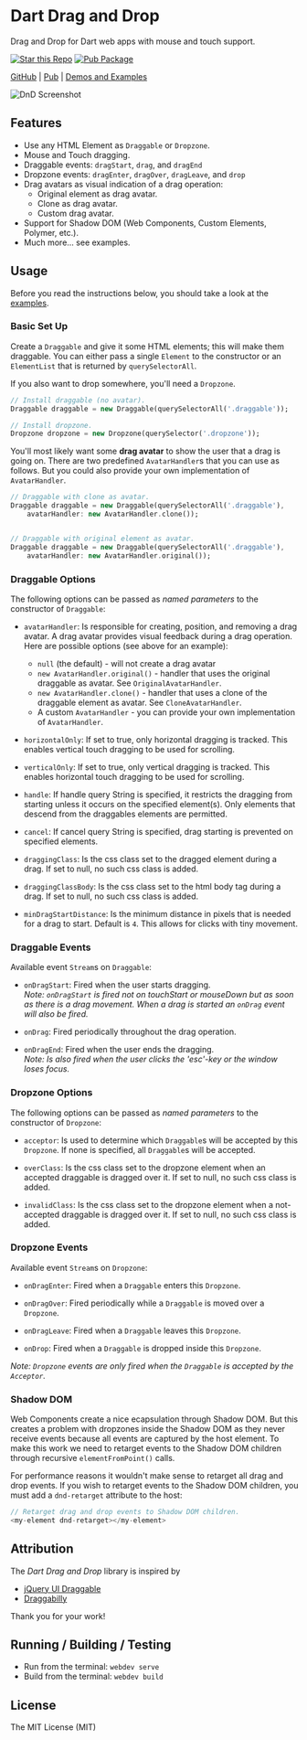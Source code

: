 # Dart Drag and Drop

Drag and Drop for Dart web apps with mouse and touch support.

[![Star this Repo](https://img.shields.io/github/stars/marcojakob/dart-dnd.svg?style=flat-square)](https://github.com/marcojakob/dart-dnd)
[![Pub Package](https://img.shields.io/pub/v/dnd.svg?style=flat-square)](https://pub.dartlang.org/packages/dnd)

[GitHub](https://github.com/marcojakob/dart-dnd) |
[Pub](https://pub.dartlang.org/packages/dnd) |
[Demos and Examples](https://code.makery.ch/library/dart-drag-and-drop/)

![DnD Screenshot](https://raw.githubusercontent.com/marcojakob/dart-dnd/master/doc/dnd-screenshot.png)

## Features

- Use any HTML Element as `Draggable` or `Dropzone`.
- Mouse and Touch dragging.
- Draggable events: `dragStart`, `drag`, and `dragEnd`
- Dropzone events: `dragEnter`, `dragOver`, `dragLeave`, and `drop`
- Drag avatars as visual indication of a drag operation:
  - Original element as drag avatar.
  - Clone as drag avatar.
  - Custom drag avatar.
- Support for Shadow DOM (Web Components, Custom Elements, Polymer, etc.).
- Much more... see examples.

## Usage

Before you read the instructions below, you should take a look at the
[examples](https://code.makery.ch/library/dart-drag-and-drop/).

### Basic Set Up

Create a `Draggable` and give it some HTML elements; this will make them
draggable. You can either pass a single `Element` to the constructor or an
`ElementList` that is returned by `querySelectorAll`.

If you also want to drop somewhere, you'll need a `Dropzone`.

```dart
// Install draggable (no avatar).
Draggable draggable = new Draggable(querySelectorAll('.draggable'));

// Install dropzone.
Dropzone dropzone = new Dropzone(querySelector('.dropzone'));
```

You'll most likely want some **drag avatar** to show the user that a drag is
going on. There are two predefined `AvatarHandler`s that you can use as follows.
But you could also provide your own implementation of `AvatarHandler`.

```dart
// Draggable with clone as avatar.
Draggable draggable = new Draggable(querySelectorAll('.draggable'),
    avatarHandler: new AvatarHandler.clone());


// Draggable with original element as avatar.
Draggable draggable = new Draggable(querySelectorAll('.draggable'),
    avatarHandler: new AvatarHandler.original());
```

### Draggable Options

The following options can be passed as _named parameters_ to the constructor of
`Draggable`:

- `avatarHandler`: Is responsible for creating, position, and removing a drag
  avatar. A drag avatar provides visual feedback during a drag operation. Here
  are possible options (see above for an example):

  - `null` (the default) - will not create a drag avatar
  - `new AvatarHandler.original()` - handler that uses the original
    draggable as avatar. See `OriginalAvatarHandler`.
  - `new AvatarHandler.clone()` - handler that uses a clone of the draggable
    element as avatar. See `CloneAvatarHandler`.
  - A custom `AvatarHandler` - you can provide your own implementation of
    `AvatarHandler`.

- `horizontalOnly`: If set to true, only horizontal dragging is tracked.
  This enables vertical touch dragging to be used for scrolling.

- `verticalOnly`: If set to true, only vertical dragging is tracked.
  This enables horizontal touch dragging to be used for scrolling.

- `handle`: If handle query String is specified, it restricts the dragging from
  starting unless it occurs on the specified element(s). Only elements that
  descend from the draggables elements are permitted.

- `cancel`: If cancel query String is specified, drag starting is prevented on
  specified elements.

- `draggingClass`: Is the css class set to the dragged element
  during a drag. If set to null, no such css class is added.

- `draggingClassBody`: Is the css class set to the html body tag
  during a drag. If set to null, no such css class is added.

- `minDragStartDistance`: Is the minimum distance in pixels that is needed
  for a drag to start. Default is `4`. This allows for clicks with tiny movement.

### Draggable Events

Available event `Stream`s on `Draggable`:

- `onDragStart`: Fired when the user starts dragging.  
  _Note: `onDragStart` is fired not on touchStart or mouseDown but as
  soon as there is a drag movement. When a drag is started an `onDrag` event
  will also be fired._

- `onDrag`: Fired periodically throughout the drag operation.

- `onDragEnd`: Fired when the user ends the dragging.  
  _Note: Is also fired when the user clicks the 'esc'-key or the window loses focus._

### Dropzone Options

The following options can be passed as _named parameters_ to the constructor of
`Dropzone`:

- `acceptor`: Is used to determine which `Draggable`s will be accepted by
  this `Dropzone`. If none is specified, all `Draggable`s will be accepted.

- `overClass`: Is the css class set to the dropzone element when an accepted
  draggable is dragged over it. If set to null, no such css class is added.

- `invalidClass`: Is the css class set to the dropzone element when a not-accepted
  draggable is dragged over it. If set to null, no such css class is added.

### Dropzone Events

Available event `Stream`s on `Dropzone`:

- `onDragEnter`: Fired when a `Draggable` enters this `Dropzone`.

- `onDragOver`: Fired periodically while a `Draggable` is moved over a `Dropzone`.

- `onDragLeave`: Fired when a `Draggable` leaves this `Dropzone`.

- `onDrop`: Fired when a `Draggable` is dropped inside this `Dropzone`.

_Note: `Dropzone` events are only fired when the `Draggable` is accepted by
the `Acceptor`._

### Shadow DOM

Web Components create a nice ecapsulation through Shadow DOM. But this creates
a problem with dropzones inside the Shadow DOM as they never receive events
because all events are captured by the host element. To make this work we need
to retarget events to the Shadow DOM children through recursive
`elementFromPoint()` calls.

For performance reasons it wouldn't make sense to retarget all drag and drop
events. If you wish to retarget events to the Shadow DOM children, you must add
a `dnd-retarget` attribute to the host:

```dart
// Retarget drag and drop events to Shadow DOM children.
<my-element dnd-retarget></my-element>
```

## Attribution

The _Dart Drag and Drop_ library is inspired by

- [jQuery UI Draggable](http://jqueryui.com/draggable/)
- [Draggabilly](https://draggabilly.desandro.com/)

Thank you for your work!

## Running / Building / Testing

- Run from the terminal: `webdev serve`
- Build from the terminal: `webdev build`

## License

The MIT License (MIT)
